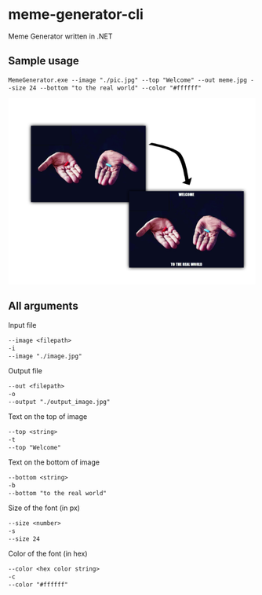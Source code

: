# meme-generator-cli
Meme Generator written in .NET

## Sample usage
```
MemeGenerator.exe --image "./pic.jpg" --top "Welcome" --out meme.jpg --size 24 --bottom "to the real world" --color "#ffffff"
```
<p align="center">
    <img src="sample.png" alt="Sample usage"/>
</p>

## All arguments
Input file
```
--image <filepath>
-i
--image "./image.jpg"

```
Output file
```
--out <filepath>
-o
--output "./output_image.jpg"
```

Text on the top of image
```
--top <string>
-t
--top "Welcome"
```

Text on the bottom of image
```
--bottom <string>
-b
--bottom "to the real world"
```

Size of the font (in px)
```
--size <number>
-s
--size 24
```

Color of the font (in hex)
```
--color <hex color string>
-c
--color "#ffffff"
```
